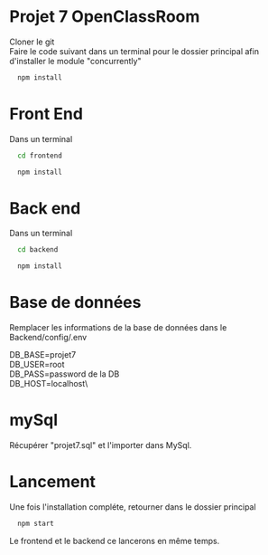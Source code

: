 

# Projet 7 OpenClassRoom

Cloner le git\
Faire le code suivant dans un terminal pour le dossier principal afin d'installer le module "concurrently"

```bash
  npm install
```

# Front End

Dans un terminal 

```bash
  cd frontend
```
```bash
  npm install
```


# Back end

Dans un terminal

```bash
  cd backend
```
```bash
  npm install
```

# Base de données

Remplacer les informations de la base de données dans le Backend/config/.env

DB_BASE=projet7\
DB_USER=root\
DB_PASS=password de la DB\
DB_HOST=localhost\

# mySql

Récupérer "projet7.sql" et l'importer dans MySql.


# Lancement

Une fois l'installation compléte, retourner dans le dossier principal
```bash
  npm start
```
Le frontend et le backend ce lancerons en même temps.
